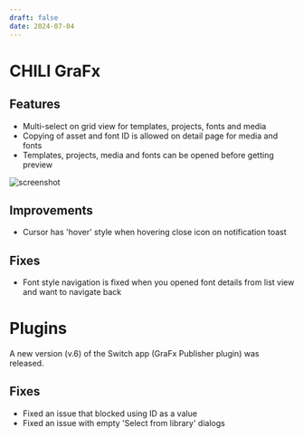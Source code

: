 ```yaml
---
draft: false
date: 2024-07-04
---
```


# CHILI GraFx

## Features

- Multi-select on grid view for templates, projects, fonts and media
- Copying of asset and font ID is allowed on detail page for media and fonts
- Templates, projects, media and fonts can be opened before getting preview


![screenshot](/release-notes/releasenotesassets/2024-07-04_9-33-26.gif)

## Improvements

- Cursor has 'hover' style when hovering close icon on notification toast

## Fixes

- Font style navigation is fixed when you opened font details from list view and want to navigate back

# Plugins

A new version (v.6) of the Switch app (GraFx Publisher plugin) was released. 

## Fixes

- Fixed an issue that blocked using ID as a value
- Fixed an issue with empty 'Select from library' dialogs
